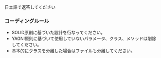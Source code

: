 日本語で返答してください

### コーディングルール
- SOLID原則に基づいた設計を行なってください。
- YAGNI原則に基づいて使用していないパラメータ、クラス、メソッドは削除してください。
- 基本的にクラスを分離した場合はファイルも分離してください。
